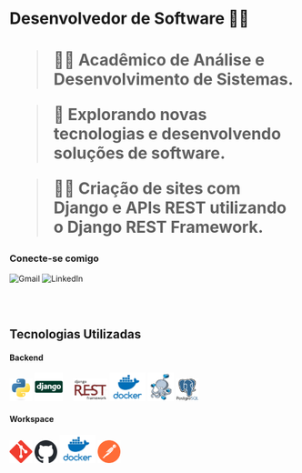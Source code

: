 <h1>Desenvolvedor de Software 👨‍💻<h1>

> 👨‍🎓 Acadêmico de Análise e Desenvolvimento de Sistemas.

> 🤔 Explorando novas tecnologias e desenvolvendo soluções de software.

> 👨‍💻 Criação de sites com Django e APIs REST utilizando o Django REST Framework.

### Conecte-se comigo

<p align="left">
  <a href="mailto:eukauasilvacavalcante@gmail.com" title="eukauasilvacavalcante@gmail.com" target="_blank" rel="noreferrer" style="text-decoration: none">
    <img src="https://img.shields.io/badge/-Gmail-FF0000?style=square&labelColor=FF0000&logo=gmail&logoColor=white" alt="Gmail"/>
  </a>
  <a href="https://www.linkedin.com/in/kauã-cavalcante-406055367" title="LinkedIn" target="_blank" rel="noreferrer" style="text-decoration: none">
    <img src="https://img.shields.io/badge/-LinkedIn-0A66C2?style=square&labelColor=0A66C2&logo=linkedin&logoColor=white" alt="LinkedIn"/>
  </a>
</p>

<br><br>
<div align="left">
<h2>Tecnologias Utilizadas</h2>

  <h4>Backend</h4>
  <p>
    <a href="https://www.python.org" target="_blank" rel="noreferrer" style="text-decoration: none">
      <img src="./assets/backend/python.svg" width="40" height="40" alt="Python" />
    </a>
    <a href="https://www.djangoproject.com" target="_blank" rel="noreferrer" style="text-decoration: none">
      <img src="./assets/backend/django.svg" height="50" alt="Django" />
    </a>⠀
    <a href="https://www.django-rest-framework.org" target="_blank" rel="noreferrer" style="text-decoration: none">
      <picture>
        <source media="(prefers-color-scheme: dark)" srcset="./assets/backend/django-rest-light.svg">
        <source media="(prefers-color-scheme: light)" srcset="./assets/backend/django-rest-dark.svg">
        <img src="./assets/backend/django-rest-dark.svg" height="40" alt="Django Rest Framework" />
      </picture>
    </a>
    <a href="https://www.docker.com/" target="_blank" rel="noreferrer" style="text-decoration: none">
      <img src="./assets/backend/docker.png" height="50" alt="Docker" />
    </a>
    <a href="https://docs.docker.com/compose/" target="_blank" rel="noreferrer" style="text-decoration: none">
      <img src="./assets/backend/docker-compose.png" height="50" alt="Docker Compose" />
    </a>
    <a href="https://www.postgresql.org" target="_blank" rel="noreferrer" style="text-decoration: none">
      <picture>
        <source media="(prefers-color-scheme: dark)" srcset="./assets/backend/postgresql-light.svg">
        <source media="(prefers-color-scheme: light)" srcset="./assets/backend/postgresql-dark.svg">
        <img src="./assets/backend/postgresql-dark.svg" width="40" height="40" alt="PostgreSQL" />
      </picture>
    </a>⠀
  </p>

  <h4>Workspace</h4>
  <p>
    <a href="https://git-scm.com" target="_blank" rel="noreferrer" style="text-decoration: none">
      <img src="./assets/devops/git-scm.svg" width="40" height="40" alt="Git" />
    </a>
    <a href="https://github.com" target="_blank" rel="noreferrer" style="text-decoration: none">
      <picture>
        <source media="(prefers-color-scheme: dark)" srcset="./assets/devops/github-light.svg">
        <source media="(prefers-color-scheme: light)" srcset="./assets/devops/github-dark.svg">
        <img alt="GitHub" src="./assets/devops/github-dark.svg" width="40" height="40" alt="GitHub" />
      </picture>
    </a>
    <a href="https://www.docker.com/" target="_blank" rel="noreferrer" style="text-decoration: none">
      <img src="./assets/backend/docker.png" height="50" alt="Docker Desktop" />
    </a>
    <a href="https://www.postman.com" target="_blank" rel="noreferrer" style="text-decoration: none">
      <img src="./assets/tools/postman.svg" width="40" height="40" alt="Postman" />
    </a>
  </p>
</div>
